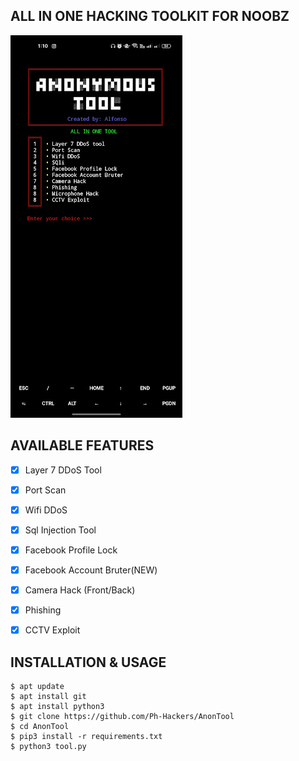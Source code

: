 ## ALL IN ONE HACKING TOOLKIT FOR NOOBZ
![FIRST RUN OF MY TOOL](https://github.com/Ph-Hackers/ss/blob/main/11.jpg)


## AVAILABLE FEATURES
- [x] Layer 7 DDoS Tool
- [x] Port Scan
- [x] Wifi DDoS
- [x] Sql Injection Tool
- [x] Facebook Profile Lock
- [x] Facebook Account Bruter(NEW)
- [x] Camera Hack (Front/Back)
- [x] Phishing
- [x] CCTV Exploit


## INSTALLATION & USAGE
    
    $ apt update
    $ apt install git
    $ apt install python3
    $ git clone https://github.com/Ph-Hackers/AnonTool
    $ cd AnonTool
    $ pip3 install -r requirements.txt
    $ python3 tool.py
    
    
   
